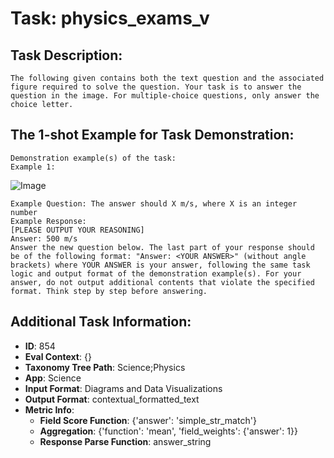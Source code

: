 # Task: physics_exams_v

## Task Description:

```
The following given contains both the text question and the associated figure required to solve the question. Your task is to answer the question in the image. For multiple-choice questions, only answer the choice letter.
```

## The 1-shot Example for Task Demonstration:

```
Demonstration example(s) of the task:
Example 1:
```

![Image](image_1.png)

```
Example Question: The answer should X m/s, where X is an integer number
Example Response:
[PLEASE OUTPUT YOUR REASONING]
Answer: 500 m/s
Answer the new question below. The last part of your response should be of the following format: "Answer: <YOUR ANSWER>" (without angle brackets) where YOUR ANSWER is your answer, following the same task logic and output format of the demonstration example(s). For your answer, do not output additional contents that violate the specified format. Think step by step before answering.
```

## Additional Task Information:

- **ID**: 854
- **Eval Context**: {}
- **Taxonomy Tree Path**: Science;Physics
- **App**: Science
- **Input Format**: Diagrams and Data Visualizations
- **Output Format**: contextual_formatted_text
- **Metric Info**:
  - **Field Score Function**: {'answer': 'simple_str_match'}
  - **Aggregation**: {'function': 'mean', 'field_weights': {'answer': 1}}
  - **Response Parse Function**: answer_string
